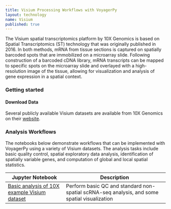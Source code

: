 ```yaml
---
title: Visium Processing Workflows with VoyagerPy
layout: technology
name: Visium
published: true
---
```


The Visium spatial transcriptomics platform by 10X Genomics is based on Spatial Transcriptomics (ST) technology that was originally published in 2016. In both methods, mRNA from tissue sections is captured on spatially barcoded spots that are immobilized on a microarray slide. Following construction of a barcoded cDNA library, mRNA transcripts can be mapped to specific spots on the microarray slide and overlayed with a high-resolution image of the tissue, allowing for visualization and analysis of gene expression in a spatial context.

### Getting started
#### Download Data

Several publicly available Visium datasets are available from 10X Genomics on their [website](https://www.10xgenomics.com/resources/datasets).

### Analysis Workflows

The notebooks below demonstrate workflows that can be implemented with VoyagerPy using a variety of Visium datasets. The analysis tasks include basic quality control, spatial exploratory data analysis, identification of spatially variable genes, and computation of global and local spatial statistics.

<table class="table">
<thead>
    <tr>
      <th scope="col">Jupyter Notebook</th>
      <th scope="col">Description</th>
    </tr>
  </thead>
  <tbody>
  <tr>
  <td>
  <a href="{{ site.baseurl }}/notebooks/visium_10x.html" class="link-primary">Basic analysis of 10X example Visium dataset</a>
  </td>
	<td>Perform basic QC and standard non-spatial scRNA-seq analysis, and some spatial visualization</td>
  </tr>
  </tbody>
</table>